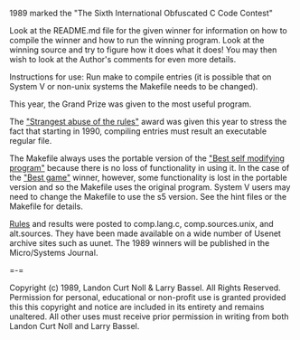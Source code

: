 1989 marked the "The Sixth International Obfuscated C Code Contest"


Look at the README.md file for the given winner for information
on how to compile the winner and how to run the winning program.
Look at the winning source and try to figure how it does what it does!
You may then wish to look at the Author's comments for even more details.

Instructions for use: Run make to compile entries (it is possible
that on System V or non-unix systems the Makefile needs to be
changed).

This year, the Grand Prize was given to the most useful program.

The ["Strangest abuse of the rules"](jar.1/README.md) award was given this year
to stress the fact that starting in 1990, compiling entries must result an
executable regular file.

The Makefile always uses the portable version of the ["Best
self modifying program"](fubar/) because there is no loss of functionality in
using it.  In the case of the ["Best game"](tromp/) winner, however, some
functionality is lost in the portable version and so the Makefile uses
the original program.  System V users may need to change the Makefile
to use the s5 version.  See the hint files or the Makefile for details.

[Rules](rules.txt) and results were posted to comp.lang.c, comp.sources.unix, and
alt.sources.  They have been made available on a wide number of Usenet
archive sites such as uunet.  The 1989 winners will be published in the
Micro/Systems Journal.

=-=

Copyright (c) 1989, Landon Curt Noll & Larry Bassel.
All Rights Reserved.  Permission for personal, educational or non-profit use is
granted provided this this copyright and notice are included in its entirety
and remains unaltered.  All other uses must receive prior permission in writing
from both Landon Curt Noll and Larry Bassel.

